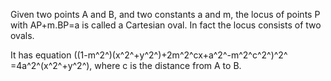 Given two points A and B, and two constants a and m, the locus of points
P with AP+m.BP=a is called a Cartesian oval. In fact the locus consists
of two ovals.

It has equation ((1-m^2^)(x^2^+y^2^)+2m^2^cx+a^2^-m^2^c^2^)^2^
=4a^2^(x^2^+y^2^), where c is the distance from A to B.

